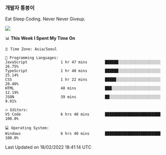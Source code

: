 ### 개발자 통붕이
Eat Sleep Coding.
Never Never Giveup.

<img src="https://github-readme-stats.vercel.app/api/top-langs/?username=tiaz0128&layout=compact" />

<br/>

<!--START_SECTION:waka-->
📊 **This Week I Spent My Time On** 

```text
⌚︎ Time Zone: Asia/Seoul

💬 Programming Languages: 
JavaScript               1 hr 47 mins        ██████░░░░░░░░░░░░░░░░░░░   26.75% 
TypeScript               1 hr 40 mins        ██████░░░░░░░░░░░░░░░░░░░   25.14% 
CSS                      1 hr 22 mins        █████░░░░░░░░░░░░░░░░░░░░   20.46% 
HTML                     48 mins             ███░░░░░░░░░░░░░░░░░░░░░░   12.19% 
JSON                     39 mins             ██░░░░░░░░░░░░░░░░░░░░░░░   9.91%

🔥 Editors: 
VS Code                  6 hrs 40 mins       █████████████████████████   100.0%

💻 Operating System: 
Windows                  6 hrs 40 mins       █████████████████████████   100.0%

```


 Last Updated on 18/02/2022 18:41:14 UTC
<!--END_SECTION:waka-->
